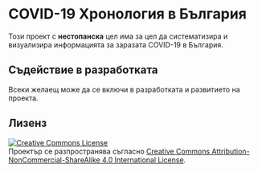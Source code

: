 # COVID-19 Хронология в България
Този проект с __нестопанска__ цел има за цел да систематизира и визуализира информацията за заразата COVID-19 в България.

## Съдействие в разработката
Всеки желаещ може да се включи в разработката и развитието на проекта.

## Лизенз
[![Creative Commons License](https://i.creativecommons.org/l/by-nc-sa/4.0/88x31.png)](http://creativecommons.org/licenses/by-nc-sa/4.0/)  
Проектър се разпространява съгласно [Creative Commons Attribution-NonCommercial-ShareAlike 4.0 International License](http://creativecommons.org/licenses/by-nc-sa/4.0/).